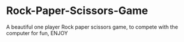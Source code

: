 # Rock-Paper-Scissors-Game
A beautiful one player Rock paper scissors game, to compete with the computer for fun, ENJOY
